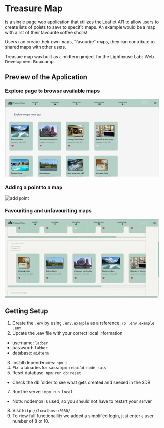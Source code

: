 # Treasure Map
is a single page web application that utilizes the Leaflet API to allow users to create lists of points to save to specific maps. An example would be a map with a list of their favourite coffee shops!

Users can create their own maps, "favourite" maps, they can contribute to shared maps with other users.

Treasure map was built as a midterm project for the Lighthouse Labs Web Development Bootcamp. 

## Preview of the Application
### Explore page to browse available maps
![explore page](https://github.com/ksakuran/treasure-map/blob/master/public/images/explore-page.png?raw=true)

### Adding a point to a map
![add point](https://github.com/ksakuran/treasure-map/blob/master/public/images/treasure-maps-add-point.gif?raw=true)

### Favouriting and unfavouriting maps
![favouriting](https://github.com/ksakuran/treasure-map/blob/master/public/images/treasure-maps-favorites.gif?raw=true)


## Getting Setup

1. Create the `.env` by using `.env.example` as a reference: `cp .env.example .env`
2. Update the .env file with your correct local information 
  - username: `labber` 
  - password: `labber` 
  - database: `midterm`
3. Install dependencies: `npm i`
4. Fix to binaries for sass: `npm rebuild node-sass`
5. Reset database: `npm run db:reset`
  - Check the db folder to see what gets created and seeded in the SDB
7. Run the server: `npm run local`
  - Note: nodemon is used, so you should not have to restart your server
8. Visit `http://localhost:8080/`
9. To view full functionallity we added a simplified login, just enter a user number of 8 or 10.


